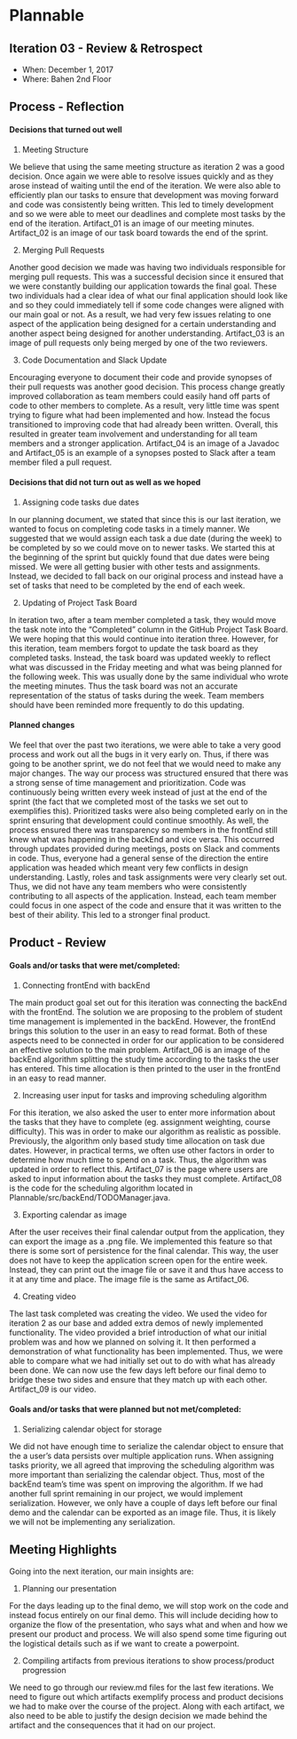 # Plannable

## Iteration 03 - Review & Retrospect

 * When: December 1, 2017
 * Where: Bahen 2nd Floor

## Process - Reflection

#### Decisions that turned out well

1) Meeting Structure

We believe that using the same meeting structure as iteration 2 was a good decision. Once again we were able to resolve issues quickly and as they arose instead of waiting until the end of the iteration. We were also able to efficiently plan our tasks to ensure that development was moving forward and code was consistently being written. This led to timely development and so we were able to meet our deadlines and complete most tasks by the end of the iteration. Artifact_01 is an image of our meeting minutes. Artifact_02 is an image of our task board towards the end of the sprint.

2) Merging Pull Requests

Another good decision we made was having two individuals responsible for merging pull requests. This was a successful decision since it ensured that we were constantly building our application towards the final goal. These two individuals had a clear idea of what our final application should look like and so they could immediately tell if some code changes were aligned with our main goal or not. As a result, we had very few issues relating to one aspect of the application being designed for a certain understanding and another aspect being designed for another understanding. Artifact_03 is an image of pull requests only being merged by one of the two reviewers. 

3) Code Documentation and Slack Update

Encouraging everyone to document their code and provide synopses of their pull requests was another good decision. This process change greatly improved collaboration as team members could easily hand off parts of code to other members to complete. As a result, very little time was spent trying to figure what had been implemented and how. Instead the focus transitioned to improving code that had already been written. Overall, this resulted in greater team involvement and understanding for all team members and a stronger application. Artifact_04 is an image of a Javadoc and Artifact_05 is an example of a synopses posted to Slack after a team member filed a pull request.

#### Decisions that did not turn out as well as we hoped

1) Assigning code tasks due dates

In our planning document, we stated that since this is our last iteration, we wanted to focus on completing code tasks in a timely manner. We suggested that we would assign each task a due date (during the week) to be completed by so we could move on to newer tasks. We started this at the beginning of the sprint but quickly found that due dates were being missed. We were all getting busier with other tests and assignments. Instead, we decided to fall back on our original process and instead have a set of tasks that need to be completed by the end of each week. 

2) Updating of Project Task Board

In iteration two, after a team member completed a task, they would move the task note into the “Completed” column in the GitHub Project Task Board. We were hoping that this would continue into iteration three. However, for this iteration, team members forgot to update the task board as they completed tasks. Instead, the task board was updated weekly to reflect what was discussed in the Friday meeting and what was being planned for the following week. This was usually done by the same individual who wrote the meeting minutes.  Thus the task board was not an accurate representation of the status of tasks during the week. Team members should have been reminded more frequently to do this updating. 

#### Planned changes

We feel that over the past two iterations, we were able to take a very good process and work out all the bugs in it very early on. Thus, if there was going to be another sprint, we do not feel that we would need to make any major changes. The way our process was structured ensured that there was a strong sense of time management and prioritization. Code was continuously being written every week instead of just at the end of the sprint (the fact that we completed most of the tasks we set out to exemplifies this). Prioritized tasks were also being completed early on in the sprint ensuring that development could continue smoothly. As well, the process ensured there was transparency so members in the frontEnd still knew what was happening in the backEnd and vice versa. This occurred through updates provided during meetings, posts on Slack and comments in code. Thus, everyone had a general sense of the direction the entire application was headed which meant very few conflicts in design understanding. Lastly, roles and task assignments were very clearly set out. Thus, we did not have any team members who were consistently contributing to all aspects of the application. Instead, each team member could focus in one aspect of the code and ensure that it was written to the best of their ability. This led to a stronger final product.

## Product - Review

#### Goals and/or tasks that were met/completed:

1) Connecting frontEnd with backEnd

The main product goal set out for this iteration was connecting the backEnd with the frontEnd. The solution we are proposing to the problem of student time management is implemented in the backEnd. However, the frontEnd brings this solution to the user in an easy to read format. Both of these aspects need to be connected in order for our application to be considered an effective solution to the main problem. Artifact_06 is an image of the backEnd algorithm splitting the study time according to the tasks the user has entered. This time allocation is then printed to the user in the frontEnd in an easy to read manner. 

2) Increasing user input for tasks and improving scheduling algorithm

For this iteration, we also asked the user to enter more information about the tasks that they have to complete (eg. assignment weighting, course difficulty). This was in order to make our algorithm as realistic as possible. Previously, the algorithm only based study time allocation on task due dates. However, in practical terms, we often use other factors in order to determine how much time to spend on a task. Thus, the algorithm was updated in order to reflect this. Artifact_07 is the page where users are asked to input information about the tasks they must complete. Artifact_08 is the code for the scheduling algorithm located in Plannable/src/backEnd/TODOManager.java.

3) Exporting calendar as image

After the user receives their final calendar output from the application, they can export the image as a .png file. We implemented this feature so that there is some sort of persistence for the final calendar. This way, the user does not have to keep the application screen open for the entire week. Instead, they can print out the image file or save it and thus have access to it at any time and place. The image file is the same as Artifact_06. 

4) Creating video

The last task completed was creating the video. We used the video for iteration 2 as our base and added extra demos of newly implemented functionality. The video provided a brief introduction of what our initial problem was and how we planned on solving it. It then performed a demonstration of what functionality has been implemented. Thus, we were able to compare what we had initially set out to do with what has already been done. We can now use the few days left before our final demo to bridge these two sides and ensure that they match up with each other. Artifact_09 is our video.

#### Goals and/or tasks that were planned but not met/completed:

1) Serializing calendar object for storage

We did not have enough time to serialize the calendar object to ensure that the a user’s data persists over multiple application runs. When assigning tasks priority, we all agreed that improving the scheduling algorithm was more important than serializing the calendar object. Thus, most of the backEnd team’s time was spent on improving the algorithm. If we had another full sprint remaining in our project, we would implement serialization. However, we only have a couple of days left before our final demo and the calendar can be exported as an image file. Thus, it is likely we will not be implementing any serialization.

## Meeting Highlights

Going into the next iteration, our main insights are:

1) Planning our presentation

For the days leading up to the final demo, we will stop work on the code and instead focus entirely on our final demo. This will include deciding how to organize the flow of the presentation, who says what and when and how we present our product and process. We will also spend some time figuring out the logistical details such as if we want to create a powerpoint.

2) Compiling artifacts from previous iterations to show process/product progression

We need to go through our review.md files for the last few iterations. We need to figure out which artifacts exemplify process and product decisions we had to make over the course of the project. Along with each artifact, we also need to be able to justify the design decision we made behind the artifact and the consequences that it had on our project.
